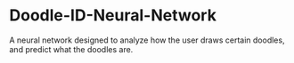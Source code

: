 # Doodle-ID-Neural-Network
A neural network designed to analyze how the user draws certain doodles, and predict what the doodles are.
